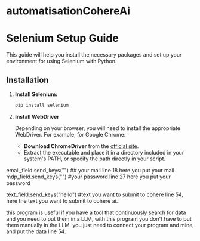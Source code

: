 # automatisationCohereAi
# Selenium Setup Guide

This guide will help you install the necessary packages and set up your environment for using Selenium with Python.

## Installation

1. **Install Selenium:**

    ```sh
    pip install selenium
    ```

2. **Install WebDriver**

    Depending on your browser, you will need to install the appropriate WebDriver. For example, for Google Chrome:

    - **Download ChromeDriver** from the [official site](https://sites.google.com/chromium.org/driver/).
    - Extract the executable and place it in a directory included in your system's PATH, or specify the path directly in your script.

email_field.send_keys("") ## your mail line 18 here you put your mail
mdp_field.send_keys("") #your password line 27 here you put your password

text_field.send_keys("hello") #text you want to submit to cohere line 54, here the text you want to submit to cohere ai.

this program is useful if you have a tool that continuously search for data and you need to put them in a LLM, with this program you don't have to put them manually in the LLM. you just need to connect your program and mine, and put the data line 54.

